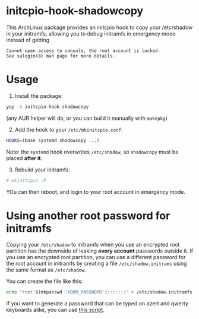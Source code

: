 # initcpio-hook-shadowcopy
This ArchLinux package provides an initcpio hook to copy your /etc/shadow in your initramfs, allowing you to debug initramfs in emergency mode instead of getting
```
Cannot open access to console, the root account is locked.
See sulogin(8) man page for more details.
```

# Usage
1. Install the package:
```bash
yay -S initcpio-hook-shadowcopy
```
(any AUR helper will do, or you can build it manually with `makepkg`)

2. Add the hook to your `/etc/mkinitcpio.conf`:
```bash
HOOKS=(base systemd shadowcopy ...)
```
Note: the `systemd` hook overwrites `/etc/shadow`, so `shadowcopy` must be placed **after it**.

3. Rebuild your initramfs:
```bash
# mkinitcpio -P
```

YOu can then reboot, and login to your root account in emergency mode.

# Using another root password for initramfs
Copying your `/etc/shadow` to initramfs when you use an encrypted root partition has the downside of leaking **every account** passwords outside it.
If you use an encrypted root partition, you can use a different password for the root account in initramfs by creating a file `/etc/shadow.initrams` using the same format as `/etc/shadow`.

You can create the file like this:
```bash
echo "root:$(mkpasswd 'YOUR_PASSWORD'):::::::" > /etc/shadow.initramfs
```
If you want to generate a password that can be typed on azert and qwerty keyboards alike, you can use [this script](https://gist.github.com/iTrooz/58402fb3a42337a2f4b5a10ed397113c).
